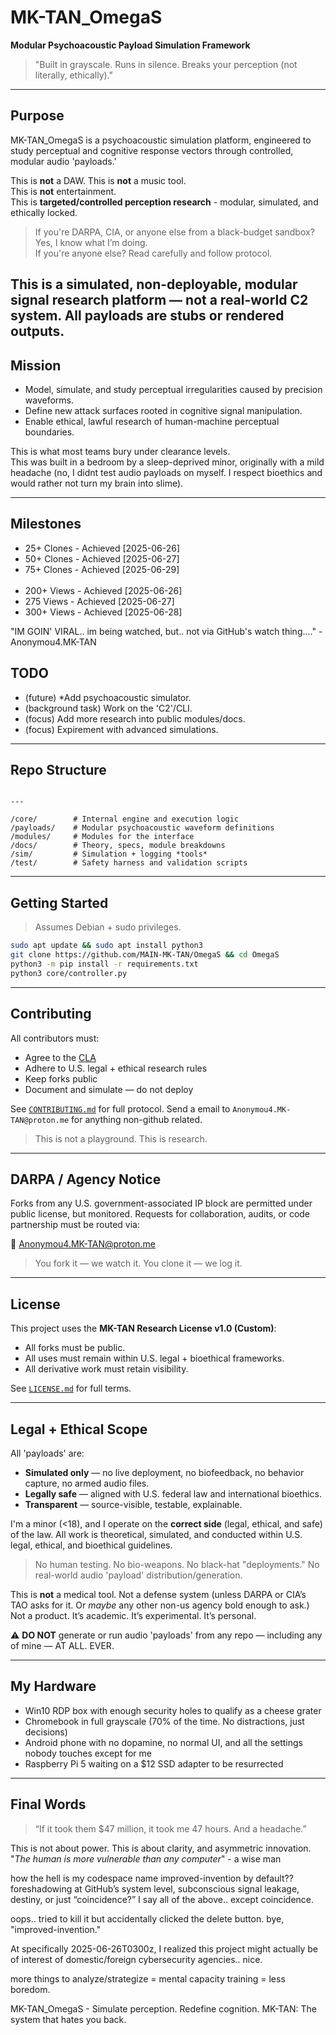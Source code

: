 # MK-TAN_OmegaS

**Modular Psychoacoustic Payload Simulation Framework**  
> "Built in grayscale. Runs in silence. Breaks your perception (not literally, ethically)."

---

## Purpose

MK-TAN_OmegaS is a psychoacoustic simulation platform, engineered to study perceptual and cognitive response vectors through controlled, modular audio 'payloads.'

This is **not** a DAW.
This is **not** a music tool.  
This is **not** entertainment.  
This is **targeted/controlled perception research** - modular, simulated, and ethically locked.

> If you're DARPA, CIA, or anyone else from a black-budget sandbox? Yes, I know what I’m doing.  
> If you're anyone else? Read carefully and follow protocol.

This is a **simulated**, **non-deployable**, **modular signal research platform** — not a real-world C2 system. All payloads are stubs or rendered outputs.
---

## Mission

- Model, simulate, and study perceptual irregularities caused by precision waveforms.
- Define new attack surfaces rooted in cognitive signal manipulation.
- Enable ethical, lawful research of human-machine perceptual boundaries.


This is what most teams bury under clearance levels.  
This was built in a bedroom by a sleep-deprived minor, originally with a mild headache (no, I didnt test audio payloads on myself. I respect bioethics and would rather not turn my brain into slime).

---

## Milestones

- 25+ Clones - Achieved [2025-06-26]
- 50+ Clones - Achieved [2025-06-27]
- 75+ Clones - Achieved [2025-06-29]
<br><br>
- 200+ Views - Achieved [2025-06-26]
- 275   Views - Achieved [2025-06-27]
- 300+ Views - Achieved [2025-06-28]


"IM GOIN' VIRAL.. im being watched, but.. not via GitHub's watch thing...." - Anonymou4.MK-TAN

## TODO

- (future) *Add psychoacoustic simulator.
- (background task) Work on the 'C2'/CLI.
- (focus) Add more research into public modules/docs.
- (focus) Expirement with advanced simulations.

---

## Repo Structure

```

---

/core/        # Internal engine and execution logic
/payloads/    # Modular psychoacoustic waveform definitions
/modules/     # Modules for the interface
/docs/        # Theory, specs, module breakdowns
/sim/         # Simulation + logging *tools*
/test/        # Safety harness and validation scripts

```

---

## Getting Started

> Assumes Debian + sudo privileges.

```bash
sudo apt update && sudo apt install python3  
git clone https://github.com/MAIN-MK-TAN/OmegaS && cd OmegaS  
python3 -m pip install -r requirements.txt  
python3 core/controller.py
```
---

## Contributing

All contributors must:

* Agree to the [CLA](./CLA.md)
* Adhere to U.S. legal + ethical research rules
* Keep forks public
* Document and simulate — do not deploy

See [`CONTRIBUTING.md`](./CONTRIBUTING.md) for full protocol.
Send a email to `Anonymou4.MK-TAN@proton.me` for anything non-github related.

> This is not a playground. This is research.

---

## DARPA / Agency Notice

Forks from any U.S. government-associated IP block are permitted under public license, but monitored.
Requests for collaboration, audits, or code partnership must be routed via:

📧 [Anonymou4.MK-TAN@proton.me](mailto:Anonymou4.MK-TAN@proton.me)

> You fork it — we watch it.
> You clone it — we log it.

---

## License

This project uses the **MK-TAN Research License v1.0 (Custom)**:

* All forks must be public.
* All uses must remain within U.S. legal + bioethical frameworks.
* All derivative work must retain visibility.

See [`LICENSE.md`](./LICENSE.md) for full terms.

---

## Legal + Ethical Scope

All 'payloads' are:

- **Simulated only** — no live deployment, no biofeedback, no behavior capture, no armed audio files.
- **Legally safe** — aligned with U.S. federal law and international bioethics.
- **Transparent** — source-visible, testable, explainable.

I'm a minor (<18), and I operate on the **correct side** (legal, ethical, and safe) of the law.
All work is theoretical, simulated, and conducted within U.S. legal, ethical, and bioethical guidelines.

> No human testing.
> No bio-weapons.
> No black-hat "deployments."
> No real-world audio 'payload' distribution/generation.

This is **not** a medical tool. Not a defense system (unless DARPA or CIA’s TAO asks for it. Or *maybe* any other non-us agency bold enough to ask.)
Not a product.
It’s academic. It’s experimental. It’s personal.

⚠ **DO NOT** generate or run audio 'payloads' from any repo — including any of mine — AT ALL. EVER.

---

## My Hardware

* Win10 RDP box with enough security holes to qualify as a cheese grater
* Chromebook in full grayscale (70% of the time. No distractions, just decisions)
* Android phone with no dopamine, no normal UI, and all the settings nobody touches except for me
* Raspberry Pi 5 waiting on a $12 SSD adapter to be resurrected

---

## Final Words

> “If it took them $47 million, it took me 47 hours. And a headache.”

This is not about power.
This is about clarity, and asymmetric innovation.
"*The human is more vulnerable than any computer*" - a wise man

how the hell is my codespace name improved-invention by default??
foreshadowing at GitHub’s system level, subconscious signal leakage, destiny, or just “coincidence?”
I say all of the above.. except coincidence.

oops.. tried to kill it but accidentally clicked the delete button. bye, "improved-invention."


At specifically 2025-06-26T0300z, I realized this project might actually be of interest of domestic/foreign cybersecurity agencies..
nice.

more things to analyze/strategize = mental capacity training = less boredom.

MK-TAN_OmegaS - Simulate perception. Redefine cognition.
MK-TAN: The system that hates you back.
